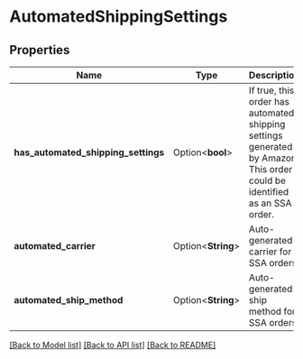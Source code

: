# AutomatedShippingSettings

## Properties

Name | Type | Description | Notes
------------ | ------------- | ------------- | -------------
**has_automated_shipping_settings** | Option<**bool**> | If true, this order has automated shipping settings generated by Amazon. This order could be identified as an SSA order. | [optional]
**automated_carrier** | Option<**String**> | Auto-generated carrier for SSA orders. | [optional]
**automated_ship_method** | Option<**String**> | Auto-generated ship method for SSA orders. | [optional]

[[Back to Model list]](../README.md#documentation-for-models) [[Back to API list]](../README.md#documentation-for-api-endpoints) [[Back to README]](../README.md)


